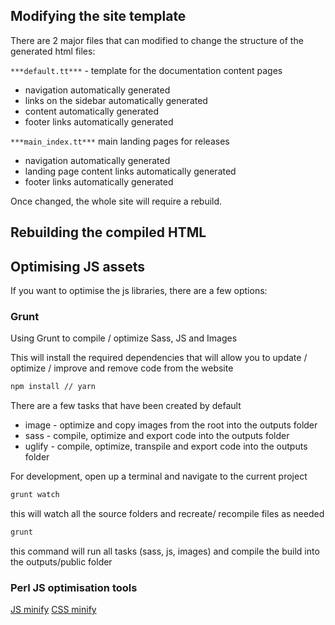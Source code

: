 ## Modifying the site template

There are 2 major files that can modified to change the structure of the generated html files:

`***default.tt***` - template for the documentation content pages

- navigation automatically generated
- links on the sidebar automatically generated
- content automatically generated
- footer links automatically generated

`***main_index.tt***` main landing pages for releases

- navigation automatically generated
- landing page content links automatically generated
- footer links automatically generated

Once changed, the whole site will require a rebuild.

## Rebuilding the compiled HTML

## Optimising JS assets

If you want to optimise the js libraries, there are a few options:

### Grunt

Using Grunt to compile / optimize Sass, JS and Images

This will install the required dependencies that will allow you to update / optimize / improve and remove code from the website

```bash
npm install // yarn
```

There are a few tasks that have been created by default

- image - optimize and copy images from the root into the outputs folder
- sass - compile, optimize and export code into the outputs folder
- uglify - compile, optimize, transpile and export code into the outputs folder

For development, open up a terminal and navigate to the current project

```bash
grunt watch
```

this will watch all the source folders and recreate/ recompile files as needed

```bash
grunt
```

this command will run all tasks (sass, js, images) and compile the build into the outputs/public folder

### Perl JS optimisation tools

[JS minify](https://metacpan.org/pod/JavaScript::Minifier)
[CSS minify](https://metacpan.org/pod/CSS::Minifier)
